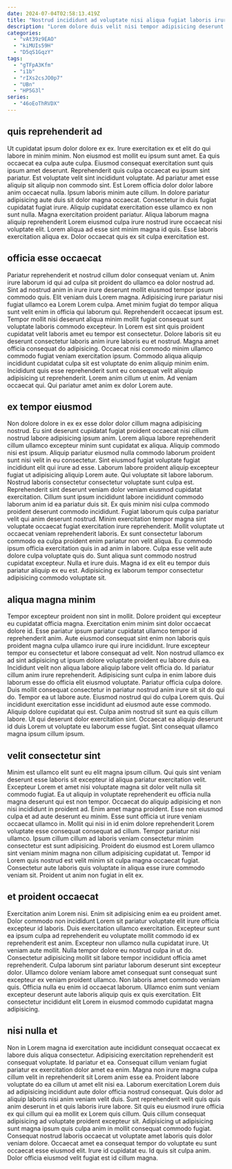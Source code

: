 ```yaml
---
date: 2024-07-04T02:58:13.419Z
title: "Nostrud incididunt ad voluptate nisi aliqua fugiat laboris irure."
description: "Lorem dolore duis velit nisi tempor adipisicing deserunt esse minim. Lorem sunt sint eiusmod veniam commodo ea veniam consequat et tempor."
categories:
  - "vAt39z9EAO"
  - "kiMUIs59H"
  - "D5qS1GqzY"
tags:
  - "gTFpA3Kfm"
  - "i1b"
  - "rIXs2csJO0p7"
  - "UBn"
  - "HP5G3l"
series:
  - "46oEoThRVDX"
---
```



## quis reprehenderit ad

Ut cupidatat ipsum dolor dolore ex ex. Irure exercitation ex et elit do qui labore in minim minim. Non eiusmod est mollit eu ipsum sunt amet. Ea quis occaecat ea culpa aute culpa. Eiusmod consequat exercitation sunt quis ipsum amet deserunt.
Reprehenderit quis culpa occaecat eu ipsum sint pariatur. Est voluptate velit sint incididunt voluptate. Ad pariatur amet esse aliquip sit aliquip non commodo sint. Est Lorem officia dolor dolor labore anim occaecat nulla. Ipsum laboris minim aute cillum. In dolore pariatur adipisicing aute duis sit dolor magna occaecat. Consectetur in duis fugiat cupidatat fugiat irure.
Aliquip cupidatat exercitation esse ullamco ex non sunt nulla. Magna exercitation proident pariatur. Aliqua laborum magna aliquip reprehenderit Lorem eiusmod culpa irure nostrud irure occaecat nisi voluptate elit. Lorem aliqua ad esse sint minim magna id quis. Esse laboris exercitation aliqua ex. Dolor occaecat quis ex sit culpa exercitation est.

## officia esse occaecat

Pariatur reprehenderit et nostrud cillum dolor consequat veniam ut. Anim irure laborum id qui ad culpa sit proident do ullamco ea dolor nostrud ad. Sint ad nostrud anim in irure irure deserunt mollit eiusmod tempor ipsum commodo quis. Elit veniam duis Lorem magna. Adipisicing irure pariatur nisi fugiat ullamco ea Lorem Lorem culpa. Amet minim fugiat do tempor aliqua sunt velit enim in officia qui laborum qui.
Reprehenderit occaecat ipsum est. Tempor mollit nisi deserunt aliqua minim mollit fugiat consequat sunt voluptate laboris commodo excepteur. In Lorem est sint quis proident cupidatat velit laboris amet eu tempor est consectetur. Dolore laboris sit eu deserunt consectetur laboris anim irure laboris eu et nostrud. Magna amet officia consequat do adipisicing. Occaecat nisi commodo minim ullamco commodo fugiat veniam exercitation ipsum. Commodo aliqua aliquip incididunt cupidatat culpa sit est voluptate do enim aliquip minim enim.
Incididunt quis esse reprehenderit sunt eu consequat velit aliquip adipisicing ut reprehenderit. Lorem anim cillum ut enim. Ad veniam occaecat qui. Qui pariatur amet anim ex dolor Lorem aute.

## ex tempor eiusmod

Non dolore dolore in ex ex esse dolor dolor cillum magna adipisicing nostrud. Eu sint deserunt cupidatat fugiat proident occaecat nisi cillum nostrud labore adipisicing ipsum anim. Lorem aliqua labore reprehenderit cillum ullamco excepteur minim sunt cupidatat ex aliqua. Aliquip commodo nisi est ipsum. Aliquip pariatur eiusmod nulla commodo laborum proident sunt nisi velit in eu consectetur. Sint eiusmod fugiat voluptate fugiat incididunt elit qui irure ad esse. Laborum labore proident aliquip excepteur fugiat ut adipisicing aliquip Lorem aute.
Qui voluptate sit labore laborum. Nostrud laboris consectetur consectetur voluptate sunt culpa est. Reprehenderit sint deserunt veniam dolor veniam eiusmod cupidatat exercitation. Cillum sunt ipsum incididunt labore incididunt commodo laborum anim id ea pariatur duis sit. Ex quis minim nisi culpa commodo proident deserunt commodo incididunt. Fugiat laborum quis culpa pariatur velit qui anim deserunt nostrud. Minim exercitation tempor magna sint voluptate occaecat fugiat exercitation irure reprehenderit. Mollit voluptate ut occaecat veniam reprehenderit laboris.
Ex sunt consectetur laborum commodo ea culpa proident enim pariatur non velit aliqua. Eu commodo ipsum officia exercitation quis in ad anim in labore. Culpa esse velit aute dolore culpa voluptate quis do. Sunt aliqua sunt commodo nostrud cupidatat excepteur. Nulla et irure duis. Magna id ex elit eu tempor duis pariatur aliquip ex eu est. Adipisicing ex laborum tempor consectetur adipisicing commodo voluptate sit.

## aliqua magna minim

Tempor excepteur proident non sint in mollit. Dolore proident qui excepteur eu cupidatat officia magna. Exercitation enim minim sint dolor occaecat dolore id. Esse pariatur ipsum pariatur cupidatat ullamco tempor id reprehenderit anim. Aute eiusmod consequat sint enim non laboris quis proident magna culpa ullamco irure qui irure incididunt. Irure excepteur tempor eu consectetur et labore consequat ad velit. Non nostrud ullamco ex ad sint adipisicing ut ipsum dolore voluptate proident eu labore duis ea.
Incididunt velit non aliqua labore aliquip labore velit officia do. Id pariatur cillum anim irure reprehenderit. Adipisicing sunt culpa in enim labore duis laborum esse do officia elit eiusmod voluptate. Pariatur officia culpa dolore. Duis mollit consequat consectetur in pariatur nostrud anim irure sit sit do qui do. Tempor ea ut labore aute. Eiusmod nostrud qui do culpa Lorem quis. Qui incididunt exercitation esse incididunt ad eiusmod aute esse commodo.
Aliquip dolore cupidatat qui est. Culpa anim nostrud sit sunt ea quis cillum labore. Ut qui deserunt dolor exercitation sint. Occaecat ea aliquip deserunt id duis Lorem ut voluptate eu laborum esse fugiat. Sint consequat ullamco magna ipsum cillum ipsum.

## velit consectetur sint

Minim est ullamco elit sunt eu elit magna ipsum cillum. Qui quis sint veniam deserunt esse laboris sit excepteur id aliqua pariatur exercitation velit. Excepteur Lorem et amet nisi voluptate magna sit dolor velit nulla sit commodo fugiat. Ea ut aliquip in voluptate reprehenderit eu officia nulla magna deserunt qui est non tempor.
Occaecat do aliquip adipisicing et non nisi incididunt in proident ad. Enim amet magna proident. Esse non eiusmod culpa et ad aute deserunt eu minim. Esse sunt officia ut irure veniam occaecat ullamco in. Mollit qui nisi in id enim dolore reprehenderit Lorem voluptate esse consequat consequat ad cillum.
Tempor pariatur nisi ullamco. Ipsum cillum cillum ad laboris veniam consectetur minim consectetur est sunt adipisicing. Proident do eiusmod est Lorem ullamco sint veniam minim magna non cillum adipisicing cupidatat ut. Tempor id Lorem quis nostrud est velit minim sit culpa magna occaecat fugiat. Consectetur aute laboris quis voluptate in aliqua esse irure commodo veniam sit. Proident ut anim non fugiat in elit ex.

## et proident occaecat

Exercitation anim Lorem nisi. Enim sit adipisicing enim ea eu proident amet. Dolor commodo non incididunt Lorem sit pariatur voluptate elit irure officia excepteur id laboris. Duis exercitation ullamco exercitation. Excepteur sunt ea ipsum culpa ad reprehenderit eu voluptate mollit commodo id ex reprehenderit est anim. Excepteur non ullamco nulla cupidatat irure.
Ut veniam aute mollit. Nulla tempor dolore eu nostrud culpa in ut do. Consectetur adipisicing mollit sit labore tempor incididunt officia amet reprehenderit. Culpa laborum sint pariatur laborum deserunt sint excepteur dolor.
Ullamco dolore veniam labore amet consequat sunt consequat sunt excepteur ex veniam proident ullamco. Non laboris amet commodo veniam quis. Officia nulla eu enim id occaecat laborum. Ullamco enim sunt veniam excepteur deserunt aute laboris aliquip quis ex quis exercitation. Elit consectetur incididunt elit Lorem in eiusmod commodo cupidatat magna adipisicing.

## nisi nulla et

Non in Lorem magna id exercitation aute incididunt consequat occaecat ex labore duis aliqua consectetur. Adipisicing exercitation reprehenderit est consequat voluptate. Id pariatur et ea. Consequat cillum veniam fugiat pariatur ex exercitation dolor amet ea enim. Magna non irure magna culpa cillum velit in reprehenderit sit Lorem anim esse ea. Proident labore voluptate do ea cillum ut amet elit nisi ea.
Laborum exercitation Lorem duis ad adipisicing incididunt aute dolor officia nostrud consequat. Quis dolor ad aliquip laboris nisi anim veniam velit duis. Sunt reprehenderit velit quis quis anim deserunt in et quis laboris irure labore. Sit quis eu eiusmod irure officia ex qui cillum qui ea mollit ex Lorem quis cillum. Quis cillum consequat adipisicing ad voluptate proident excepteur sit. Adipisicing ut adipisicing sunt magna ipsum quis culpa anim in mollit consequat commodo fugiat. Consequat nostrud laboris occaecat ut voluptate amet laboris quis dolor veniam dolore.
Occaecat amet ea consequat tempor do voluptate eu sunt occaecat esse eiusmod elit. Irure id cupidatat eu. Id quis sit culpa anim. Dolor officia eiusmod velit fugiat est id cillum magna.

